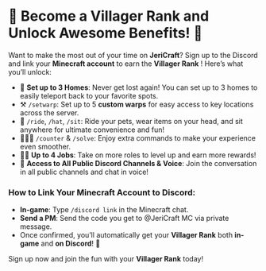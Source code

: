 # 🌟 Become a Villager Rank and Unlock Awesome Benefits! 🌟

Want to make the most out of your time on **JeriCraft**? Sign up to the Discord and link your **Minecraft account** to earn the **Villager Rank** ! Here’s what you’ll unlock:

* 🏡 **Set up to 3 Homes**: Never get lost again! You can set up to 3 homes to easily teleport back to your favorite spots.
* ⚒️ `/setwarp`: Set up to 5 **custom warps** for easy access to key locations across the server.
* 🐴 `/ride`, `/hat`, `/sit`: Ride your pets, wear items on your head, and sit anywhere for ultimate convenience and fun!
* 🧑‍🤝‍🧑 `/counter` & `/solve`: Enjoy extra commands to make your experience even smoother.
* 🧑‍🌾 **Up to 4 Jobs**: Take on more roles to level up and earn more rewards!
* 💬 **Access to All Public Discord Channels & Voice**: Join the conversation in all public channels and chat in voice!

### How to Link Your Minecraft Account to Discord:
* **In-game**: Type `/discord link` in the Minecraft chat.
* **Send a PM**: Send the code you get to @JeriCraft MC  via private message.
* Once confirmed, you’ll automatically get your **Villager Rank** both **in-game** and **on Discord**! 🎉

Sign up now and join the fun with your **Villager Rank** today!